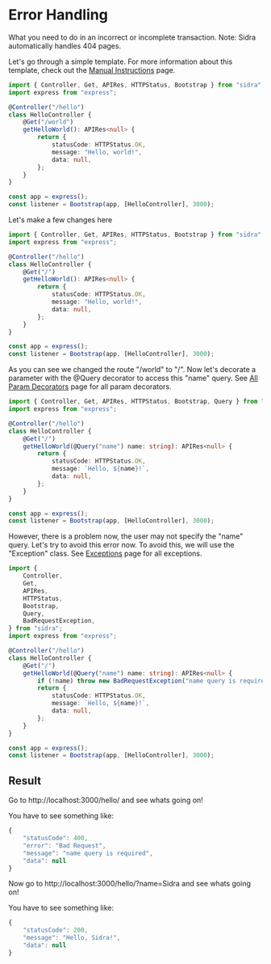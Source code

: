 # Error Handling

What you need to do in an incorrect or incomplete transaction. Note: Sidra automatically handles 404 pages.

Let's go through a simple template. For more information about this template, check out the [Manual Instructions](pages/manual-instructions.md) page.

```typescript
import { Controller, Get, APIRes, HTTPStatus, Bootstrap } from "sidra";
import express from "express";

@Controller("/hello")
class HelloController {
	@Get("/world")
	getHelloWorld(): APIRes<null> {
		return {
			statusCode: HTTPStatus.OK,
			message: "Hello, world!",
			data: null,
		};
	}
}

const app = express();
const listener = Bootstrap(app, [HelloController], 3000);
```

Let's make a few changes here

```typescript
import { Controller, Get, APIRes, HTTPStatus, Bootstrap } from "sidra";
import express from "express";

@Controller("/hello")
class HelloController {
	@Get("/")
	getHelloWorld(): APIRes<null> {
		return {
			statusCode: HTTPStatus.OK,
			message: "Hello, world!",
			data: null,
		};
	}
}

const app = express();
const listener = Bootstrap(app, [HelloController], 3000);
```

As you can see we changed the route "/world" to "/". Now let's decorate a parameter with the @Query decorator to access this "name" query. See [All Param Decorators](pages/all-param-decorators.md) page for all param decorators.

```typescript
import { Controller, Get, APIRes, HTTPStatus, Bootstrap, Query } from "sidra";
import express from "express";

@Controller("/hello")
class HelloController {
	@Get("/")
	getHelloWorld(@Query("name") name: string): APIRes<null> {
		return {
			statusCode: HTTPStatus.OK,
			message: `Hello, ${name}!`,
			data: null,
		};
	}
}

const app = express();
const listener = Bootstrap(app, [HelloController], 3000);
```

However, there is a problem now, the user may not specify the "name" query. Let's try to avoid this error now. To avoid this, we will use the "Exception" class. See [Exceptions](pages/exceptions.md) page for all exceptions.

```typescript
import {
	Controller,
	Get,
	APIRes,
	HTTPStatus,
	Bootstrap,
	Query,
	BadRequestException,
} from "sidra";
import express from "express";

@Controller("/hello")
class HelloController {
	@Get("/")
	getHelloWorld(@Query("name") name: string): APIRes<null> {
		if (!name) throw new BadRequestException("name query is required");
		return {
			statusCode: HTTPStatus.OK,
			message: `Hello, ${name}!`,
			data: null,
		};
	}
}

const app = express();
const listener = Bootstrap(app, [HelloController], 3000);
```

## Result

Go to http://localhost:3000/hello/ and see whats going on!

You have to see something like:

```javascript
{
    "statusCode": 400,
    "error": "Bad Request",
    "message": "name query is required",
    "data": null
}
```

Now go to http://localhost:3000/hello/?name=Sidra and see whats going on!

You have to see something like:

```javascript
{
    "statusCode": 200,
    "message": "Hello, Sidra!",
    "data": null
}
```
